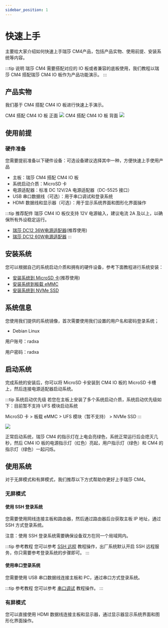 ```yaml
---
sidebar_position: 1
---
```


# 快速上手

主要给大家介绍如何快速上手瑞莎 CM4产品，包括产品实物、使用前提、安装系统等内容。

:::tip 说明
瑞莎 CM4 需要搭配对应的 IO 板或者兼容的底板使用，我们教程以瑞莎 CM4 搭配瑞莎 CM4 IO 板作为产品功能演示。
:::

## 产品实物

我们基于 CM4 搭配 CM4 IO 板进行快速上手演示。

<div style={{textAlign: 'center'}}>
   CM4 搭配 CM4 IO 板 正面
   <img src="/img/cm4/cm4_comb_top.webp" style={{width: '100%', maxWidth: '1200px'}} />
   CM4 搭配 CM4 IO 板 背面
   <img src="/img/cm4/cm4_base_bottom.webp" style={{width: '100%', maxWidth: '1200px'}} />
</div>

## 使用前提

### 硬件准备

您需要提前准备以下硬件设备：可选设备建议选择其中一种，方便快速上手使用产品

- 主板：瑞莎 CM4 搭配 CM4 IO 板
- 系统启动介质：MicroSD 卡
- 电源适配器：标准 DC 12V/2A 电源适配器（DC-5525 接口）
- USB 串口数据线（可选）：用于串口调试和登录系统
- HDMI 数据线和显示器（可选）：用于显示系统界面和图形化界面操作

:::tip 推荐配件
瑞莎 CM4 IO 板仅支持 12V 电源输入，建议电流 2A 及以上，以确保所有外设稳定运行。

- [瑞莎 DC12 36W电源适配器](https://radxa.com/products/accessories/power-dc12-36w)(推荐使用)
- [瑞莎 DC12 60W电源适配器](https://radxa.com/products/accessories/power-dc12-60w)
  :::

## 安装系统

您可以根据自己的系统启动介质和拥有的硬件设备，参考下面教程进行系统安装：

- [安装系统到 MicroSD 卡](./install-system/microsd_boot)(推荐使用)
- [安装系统到板载 eMMC](./install-system/emmc_boot)
- [安装系统到 NVMe SSD](./install-system/nvme_boot)

## 系统信息

您使用我们提供的系统镜像，首次需要使用我们设置的用户名和密码登录系统；

- Debian Linux

用户账号：radxa

用户密码：radxa

## 启动系统

完成系统的安装后，你可以将 MicroSD 卡安装到 CM4 IO 板的 MicroSD 卡槽上，然后连接电源适配器启动系统。

:::tip 系统启动优先级
若您在主板上安装了多个系统启动介质，系统启动优先级如下：目前暂不支持 UFS 模块启动系统

MicroSD 卡 > 板载 eMMC > UFS 模块（暂不支持） > NVMe SSD
:::

<div style={{textAlign: 'center'}}>
   <img src="/img/cm4/cm4_boot_sd.webp" style={{width: '100%', maxWidth: '1200px'}} />
</div>

正常启动系统，瑞莎 CM4 的指示灯在上电会亮绿色，系统正常运行后会熄灭几秒，然后 CM4 IO 板的电源指示灯（红色）亮起，用户指示灯（绿色）和 CM4 的指示灯（绿色）一起闪烁。

## 使用系统

对于无屏模式和有屏模式，我们推荐以下方式帮助你更好上手瑞莎 CM4。

### 无屏模式

#### 使用 SSH 登录系统

您需要使用网线连接主板和路由器，然后通过路由器后台获取主板 IP 地址，通过 SSH 方式登录系统。

注意：使用 SSH 登录系统需要确保设备双方在同一个局域网内。

:::tip 参考教程
您可以参考 [SSH 远程](../system-use/ssh) 教程操作，出厂系统默认开启 SSH 远程服务，你只需要参考登录系统的步骤即可。
:::

#### 使用串口登录系统

您需要使用 USB 串口数据线连接主板和 PC，通过串口方式登录系统。

:::tip 参考教程
您可以参考 [串口调试](../system-use/uart) 教程操作。
:::

### 有屏模式

您可以直接使用 HDMI 数据线连接主板和显示器，通过显示器显示系统界面和图形化界面操作。
